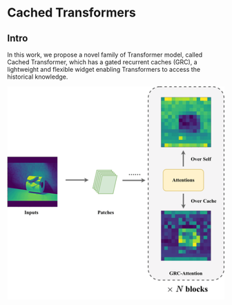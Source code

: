 # Cached Transformers

## Intro
In this work, we propose a novel family of Transformer model, called Cached Transformer, which has a gated recurrent caches (GRC), a lightweight and flexible widget enabling Transformers to access the historical knowledge.

<img src="ct-public.gif" alt="drawing" width="1000"  class="center" />


